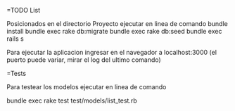 
=TODO List

Posicionados en el directorio Proyecto ejecutar en linea de comando
 bundle install
 bundle exec rake db:migrate
 bundle exec rake db:seed
 bundle exec rails s

Para ejecutar la aplicacion ingresar en el navegador a localhost:3000 (el puerto puede variar, mirar el log del ultimo comando)

=Tests

Para testear los modelos ejecutar en linea de comando

 bundle exec rake test test/models/list_test.rb
